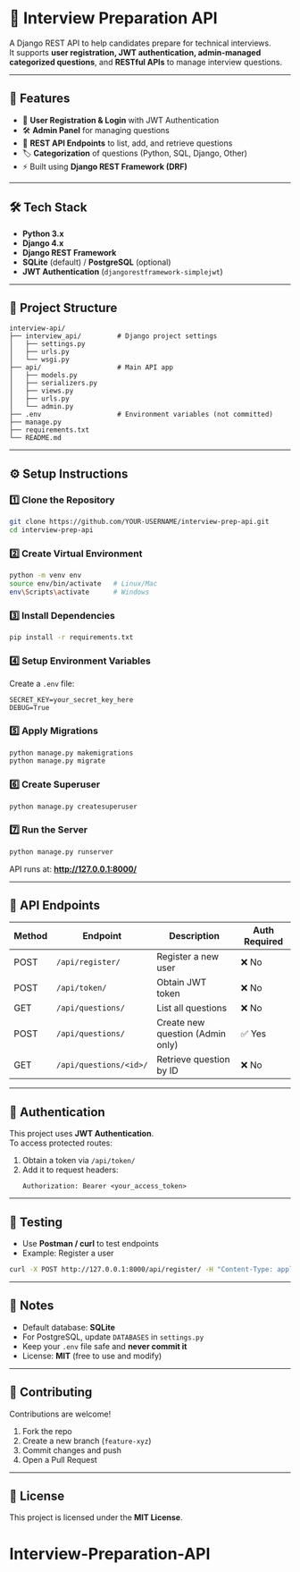 # 📝 Interview Preparation API

A Django REST API to help candidates prepare for technical interviews.  
It supports **user registration, JWT authentication, admin-managed categorized questions**, and **RESTful APIs** to manage interview questions.

---

## 🚀 Features
- 🔐 **User Registration & Login** with JWT Authentication  
- 🛠 **Admin Panel** for managing questions  
- 📡 **REST API Endpoints** to list, add, and retrieve questions  
- 🏷 **Categorization** of questions (Python, SQL, Django, Other)  
- ⚡ Built using **Django REST Framework (DRF)**  

---

## 🛠 Tech Stack
- **Python 3.x**
- **Django 4.x**
- **Django REST Framework**
- **SQLite** (default) / **PostgreSQL** (optional)
- **JWT Authentication** (`djangorestframework-simplejwt`)

---

## 📂 Project Structure
```
interview-api/
├── interview_api/         # Django project settings
│   ├── settings.py
│   ├── urls.py
│   └── wsgi.py
├── api/                   # Main API app
│   ├── models.py
│   ├── serializers.py
│   ├── views.py
│   ├── urls.py
│   └── admin.py
├── .env                   # Environment variables (not committed)
├── manage.py
├── requirements.txt
└── README.md
```

---

## ⚙️ Setup Instructions

### 1️⃣ Clone the Repository
```bash
git clone https://github.com/YOUR-USERNAME/interview-prep-api.git
cd interview-prep-api
```

### 2️⃣ Create Virtual Environment
```bash
python -m venv env
source env/bin/activate   # Linux/Mac
env\Scripts\activate      # Windows
```

### 3️⃣ Install Dependencies
```bash
pip install -r requirements.txt
```

### 4️⃣ Setup Environment Variables
Create a `.env` file:
```env
SECRET_KEY=your_secret_key_here
DEBUG=True
```

### 5️⃣ Apply Migrations
```bash
python manage.py makemigrations
python manage.py migrate
```

### 6️⃣ Create Superuser
```bash
python manage.py createsuperuser
```

### 7️⃣ Run the Server
```bash
python manage.py runserver
```
API runs at: **http://127.0.0.1:8000/**

---

## 📡 API Endpoints

| Method | Endpoint                 | Description                        | Auth Required |
|--------|---------------------------|------------------------------------|---------------|
| POST   | `/api/register/`         | Register a new user                | ❌ No          |
| POST   | `/api/token/`            | Obtain JWT token                   | ❌ No          |
| GET    | `/api/questions/`        | List all questions                 | ❌ No          |
| POST   | `/api/questions/`        | Create new question (Admin only)   | ✅ Yes         |
| GET    | `/api/questions/<id>/`   | Retrieve question by ID            | ❌ No          |

---

## 🔐 Authentication
This project uses **JWT Authentication**.  
To access protected routes:
1. Obtain a token via `/api/token/`
2. Add it to request headers:
   ```
   Authorization: Bearer <your_access_token>
   ```

---

## 🧪 Testing
- Use **Postman / curl** to test endpoints  
- Example: Register a user
```bash
curl -X POST http://127.0.0.1:8000/api/register/ -H "Content-Type: application/json" -d '{"username": "testuser", "email": "test@example.com", "password": "testpass123"}'
```

---

## 📌 Notes
- Default database: **SQLite**  
- For PostgreSQL, update `DATABASES` in `settings.py`  
- Keep your `.env` file safe and **never commit it**  
- License: **MIT** (free to use and modify)

---

## 🤝 Contributing
Contributions are welcome!  
1. Fork the repo  
2. Create a new branch (`feature-xyz`)  
3. Commit changes and push  
4. Open a Pull Request  

---

## 📜 License
This project is licensed under the **MIT License**.
# Interview-Preparation-API

